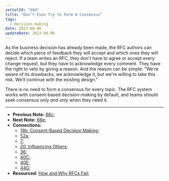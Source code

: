 ```yaml
---
zettelId: "66d"
title: "Don't Even Try to Form A Consensus"
tags:
  - decision-making
date: 2023-08-06
updateDate: 2023-08-06
---
```


As the business decision has already been made, the RFC authors can decide which piece of feedback they will accept and which ones they will reject. If a team writes an RFC, they don't have to agree or accept every change request, but they have to acknowledge every comment. They have the right to veto by giving a reason. And the reason can be simple: "We're aware of its drawbacks, we acknowledge it, but we're willing to take this risk. We'll continue with the existing design."

There is no need to form a consensus for every topic. The RFC system works with consent-based decision-making by default, and teams should seek consensus only *and only* when they need it.

---

- **Previous Note:** [66c](/notes/66c/);
- **Next Note:** [66e](/notes/66e/);
- **Connections:**
  - [19b: Consent-Based Decision Making](/notes/19b/);
  - [52a](/notes/52a/);
  - [7](/notes/7/);
  - [20: Influencing Others](/notes/20/);
  - [36](/notes/36/);
  - [40C](/notes/40c/);
  - [40E](/notes/40e/);
  - [44G](/notes/44g/);
- **Resourced:** [How and Why RFCs Fail](/how-and-why-rfcs-fail/);
